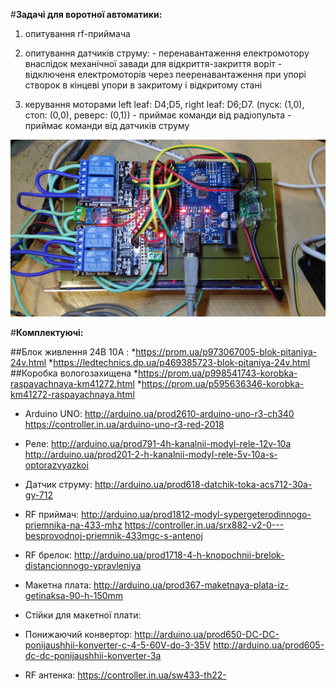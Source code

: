 #**Задачі для воротної автоматики:**

1. опитування rf-приймача

2. опитування датчиків струму:
        - перенавантаження електромотору внаслідок механічної завади для
          відкриття-закриття воріт
        - відключеня електромоторів через пееренавантаження при упорі 
          створок в кінцеві упори в закритому і відкритому стані
3. керування моторами left leaf: D4;D5, right leaf: D6;D7. (пуск: (1,0), стоп: (0,0), реверс: (0,1)) 
        - приймає команди від радіопульта
        - приймає команди від датчиків струму
        
![Прототип блока керування ](photo1.jpg)        

#**Комплектуючі:**

##Блок живлення 24В 10А :
        *https://prom.ua/p973067005-blok-pitaniya-24v.html
        *https://ledtechnics.dp.ua/p469385723-blok-pitaniya-24v.html
##Коробка вологозахищена 
        *https://prom.ua/p998541743-korobka-raspayachnaya-km41272.html
        *https://prom.ua/p595636346-korobka-km41272-raspayachnaya.html
- Arduino UNO:
        http://arduino.ua/prod2610-arduino-uno-r3-ch340
        https://controller.in.ua/arduino-uno-r3-red-2018
- Реле:
        http://arduino.ua/prod791-4h-kanalnii-modyl-rele-12v-10a
        http://arduino.ua/prod201-2-h-kanalnii-modyl-rele-5v-10a-s-optorazvyazkoi
- Датчик струму:
        http://arduino.ua/prod618-datchik-toka-acs712-30a-gy-712
- RF приймач:
        http://arduino.ua/prod1812-modyl-sypergeterodinnogo-priemnika-na-433-mhz
        https://controller.in.ua/srx882-v2-0---besprovodnoj-priemnik-433mgc-s-antenoj
- RF брелок:
        http://arduino.ua/prod1718-4-h-knopochnii-brelok-distancionnogo-ypravleniya
- Макетна плата:
        http://arduino.ua/prod367-maketnaya-plata-iz-getinaksa-90-h-150mm
- Стійки для макетної плати:
        
- Понижаючий конвертор:
        http://arduino.ua/prod650-DC-DC-ponijaushhii-konverter-c-4-5-60V-do-3-35V
        http://arduino.ua/prod605-dc-dc-ponijaushhii-konverter-3a
- RF антенка:
        https://controller.in.ua/sw433-th22-

